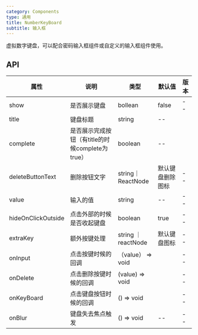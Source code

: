 ```yaml
---
category: Components
type: 通用
title: NumberKeyBoard
subtitle: 输入框
---
```


虚拟数字键盘，可以配合密码输入框组件或自定义的输入框组件使用。

## API
| 属性 | 说明 | 类型 | 默认值 | 版本 |
| --- | --- | --- | --- | --- |
|show|是否展示键盘|bollean|false|--|
|title|键盘标题|string|--||
|complete|是否展示完成按钮（有title的时候complete为true）| boolean|--| |
|deleteButtonText|删除按钮文字|string｜ReactNode| 默认键盘删除图标 |--|
|value|输入的值|string|--|--|
|hideOnClickOutside|点击外部的时候是否收起键盘|boolean|true|--|
|extraKey|额外按键处理|string ｜reactNode | 默认键盘图标|--|
|onInput|点击按键时候的回调|（value） => void | | --|
|onDelete|点击删除按键时候的回调| (value) => void | | --|
|onKeyBoard| 点击键盘按钮时候的回调| () => void||--|
|onBlur|键盘失去焦点触发|() => void | --| --|